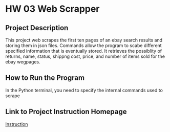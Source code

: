<h1> HW 03 Web Scrapper </h1>

## Project Description ## 

This project web scrapes the first ten pages of an ebay search results and storing them in json files. Commands allow the program to scabe different specified information that is eventually stored.  It retrieves the possiblity of returns, name, status, shippng cost, price, and number of items sold for the ebay wegpages. 
<br> 

## How to Run the Program ##

In the Python terminal, you need to specify the internal commands used to scrape


## Link to Project Instruction Homepage ##
[Instruction](https://github.com/mikeizbicki/cmc-csci040/tree/2021fall/hw_03)
